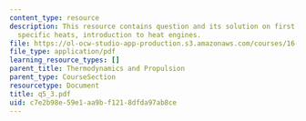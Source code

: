 ```yaml
---
content_type: resource
description: This resource contains question and its solution on first law, enthalpy,
  specific heats, introduction to heat engines.
file: https://ol-ocw-studio-app-production.s3.amazonaws.com/courses/16-01-unified-engineering-i-ii-iii-iv-fall-2005-spring-2006/c7e2b98e59e1aa9bf1218dfda97ab8ce_q5_3.pdf
file_type: application/pdf
learning_resource_types: []
parent_title: Thermodynamics and Propulsion
parent_type: CourseSection
resourcetype: Document
title: q5_3.pdf
uid: c7e2b98e-59e1-aa9b-f121-8dfda97ab8ce
---
```

